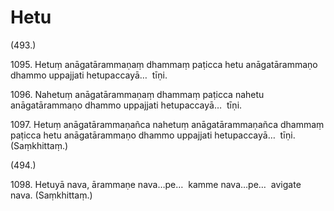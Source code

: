 # Hetu

(493.)

1095\. Hetuṃ anāgatārammaṇaṃ dhammaṃ paṭicca hetu anāgatārammaṇo dhammo uppajjati hetupaccayā…  tīṇi.

1096\. Nahetuṃ anāgatārammaṇaṃ dhammaṃ paṭicca nahetu anāgatārammaṇo dhammo uppajjati hetupaccayā…  tīṇi.

1097\. Hetuṃ anāgatārammaṇañca nahetuṃ anāgatārammaṇañca dhammaṃ paṭicca hetu anāgatārammaṇo dhammo uppajjati hetupaccayā…  tīṇi. (Saṃkhittaṃ.)

(494.)

1098\. Hetuyā nava, ārammaṇe nava…pe…  kamme nava…pe…  avigate nava. (Saṃkhittaṃ.)
